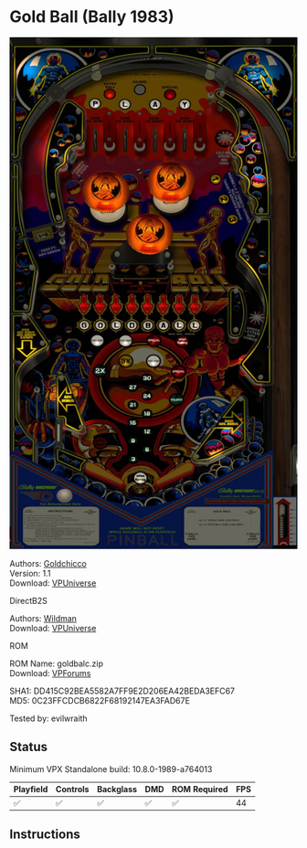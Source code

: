 # Gold Ball (Bally 1983) 

![Table Preview](../../images/vpx-goldball.jpg)

Authors: [Goldchicco](https://vpuniverse.com/profile/23579-goldchicco/)  
Version: 1.1  
Download: [VPUniverse](https://vpuniverse.com/files/file/7611-gold-ball-mania-bally-1983-by-goldchicco-team/)

DirectB2S

Authors: [Wildman](https://vpuniverse.com/profile/5-wildman/)  
Download: [VPUniverse](https://vpuniverse.com/files/file/7291-gold-ball-bally-1983/)

ROM

ROM Name: goldbalc.zip  
Download: [VPForums](https://www.vpforums.org/index.php?app=downloads&showfile=645)

SHA1: DD415C92BEA5582A7FF9E2D206EA42BEDA3EFC67  
MD5:  0C23FFCDCB6822F68192147EA3FAD67E 

Tested by: evilwraith

## Status 

Minimum VPX Standalone build: 10.8.0-1989-a764013

| Playfield | Controls | Backglass | DMD | ROM Required | FPS | 
|-----------|----------|-----------|-----|--------------|-----|
| :white_check_mark: | :white_check_mark: | :white_check_mark: | :white_check_mark: | :white_check_mark: | 44 |

## Instructions

